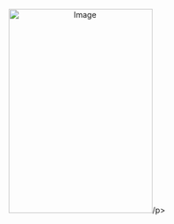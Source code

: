 <p align="center"><img width="259" height="369" alt="Image" src="https://github.com/user-attachments/assets/a85b6c3c-be7d-4b17-89c0-ed6832fc2a1d" />/p>
